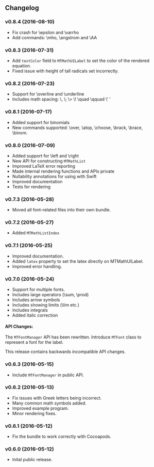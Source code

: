 ## Changelog

### v0.8.4 (2016-08-10)
* Fix crash for \\epsilon and \\varrho
* Add commands: \\mho, \\angstrom and \\AA

### v0.8.3 (2016-07-31)
* Add `textColor` field to `MTMathUILabel` to set the color of the
  rendered equation.
* Fixed issue with height of tall radicals set incorrectly.

### v0.8.2 (2016-07-23)
* Support for \\overline and \\underline
* Includes math spacing: \\, \\; \\> \\! \\quad \\qquad \\' '

### v0.8.1 (2016-07-17)
* Added support for binomials
* New commands supported: \\over, \\atop, \\choose, \\brack, \\brace,
  \\binom.

### v0.8.0 (2016-07-09)
* Added support for \\left and \\right
* New API for constructing `MTMathList`
* Improved LaTeX error reporting
* Made internal rendering functions and APIs private
* Nullability annotations for using with Swift
* Improved documentation
* Tests for rendering

### v0.7.3 (2016-05-28)
* Moved all font-related files into their own bundle.

### v0.7.2 (2016-05-27)
* Added `MTMathListIndex`

### v0.7.1 (2016-05-25)
* Improved documentation.
* Added `latex` property to set the latex directly on MTMathUILabel.
* Improved error handling.

### v0.7.0 (2016-05-24)

* Support for multiple fonts.
* Includes large operators (\\sum, \\prod)
* Includes arrow symbols
* Includes showing limits (\\lim etc.)
* Includes integrals
* Added italic correction

#### API Changes:
The `MTFontManager` API has been rewritten.
Introduce `MTFont` class to represent a font for the label.

This release contains backwards incompatible API changes.

### v0.6.3 (2016-05-15)
* Include `MTFontManager` in public API.

### v0.6.2 (2016-05-13)
* Fix issues with Greek letters being incorrect.
* Many common math symbols added.
* Improved example program.
* Minor rendering fixes.

### v0.6.1 (2016-05-12)
* Fix the bundle to work correctly with Cocoapods.

### v0.6.0 (2016-05-12)
* Inital public release.

